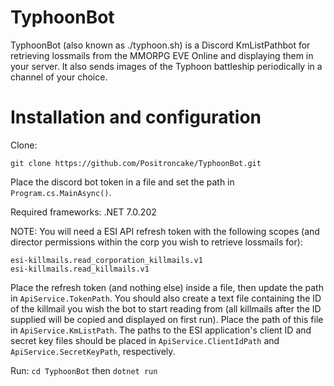 # TyphoonBot
TyphoonBot (also known as ./typhoon.sh) is a Discord KmListPathbot for retrieving lossmails from the MMORPG EVE Online
and displaying them in your server.  It also sends images of the Typhoon battleship periodically in a channel of your choice.

# Installation and configuration
Clone:
```
git clone https://github.com/Positroncake/TyphoonBot.git
```

Place the discord bot token in a file and set the path in `Program.cs.MainAsync()`.

Required frameworks: .NET 7.0.202

NOTE: You will need a ESI API refresh token with the following scopes (and director permissions within the corp you wish to retrieve lossmails for):
```
esi-killmails.read_corporation_killmails.v1
esi-killmails.read_killmails.v1
```
Place the refresh token (and nothing else) inside a file, then update the path in `ApiService.TokenPath`.
You should also create a text file containing the ID of the killmail you wish the bot to start reading from (all killmails after the ID supplied will be copied and displayed on first run). Place the path of this file in `ApiService.KmListPath`.
The paths to the ESI application's client ID and secret key files should be placed in `ApiService.ClientIdPath` and `ApiService.SecretKeyPath`, respectively.

Run: `cd TyphoonBot` then `dotnet run`
